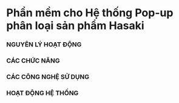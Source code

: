 # Phần mềm cho Hệ thống Pop-up phân loại sản phẩm Hasaki
### NGUYÊN LÝ HOẠT ĐỘNG

### CÁC CHỨC NĂNG

### CÁC CÔNG NGHỆ SỬ DỤNG

### HOẠT ĐỘNG HỆ THỐNG

